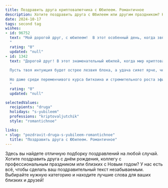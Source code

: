 ```yaml
---
title: Поздравить друга криптовалютчика с Юбилеем. Романтичное
description: Хотите поздравить друга с Юбилеем или другим праздником? Наш ИИ создаст незабываемое поздравление, а вы обязательно выделитесь среди других.  
date: 2024-10-17
tags: second tag
wishes:
- id: 96752
  text: "Мой дорогой друг, с юбилеем!  В этот особенный день, когда звёзды светят ярче, а луна улыбается особенно нежно, я хочу признаться тебе в том, что восхищаюсь твоей смелостью, твоим неутомимым стремлением к вершинам, твоим  блестящим умом, покорившим даже загадочный мир криптовалют.  Пусть твоя жизнь будет полна таких же ярких и незабываемых моментов, как взлёт новой крипты.  Пусть удача всегда будет на твоей стороне, а любовь –  искренней и бесконечной, как цепь блокчейна.  Счастья тебе, мой друг, и всего самого наилучшего!
  "
  rating: "0"
  updated: "null"
- id: 1342
  text: "Дорогой друг! В этот знаменательный юбилей, когда мир криптовалют замер в ожидании новых взлетов, а графики рисуют головокружительные вершины, позволь мне от всего сердца поздравить тебя с этим праздником!
  
  Пусть твоя интуиция будет острее лезвия блока, а удача сияет ярче, чем звезда на ночном небосклоне. Желаю, чтобы каждый твой шаг в мире финансов был обдуманным и приносил головокружительный успех.
  
  Но даже среди переменчивого курса биткоина и стремительного роста эфира, помни о самом главном – о тепле близких сердец и настоящих чувствах, которые дороже любых богатств мира.
  "
  rating: "0"
  updated: "null"

selectedValues:
  recipients: "druga"
  holidays: "s-yubileem"
  professions: "kriptovaljutchik"
  style: "romantichnoe"

links:
- slug: "pozdravit-druga-s-yubileem-romantichnoe"
  title: "Поздравить друга с Юбилеем. Романтичное"
---
```


Здесь вы найдете отличную подборку поздравлений на любой случай.
Хотите поздравить друга с днём рождения, коллегу с профессиональным праздником или близких с Новым годом? У нас есть всё, чтобы сделать ваш поздравительный текст незабываемым. Выбирайте нужную категорию и находите лучшие слова для ваших близких и друзей!
